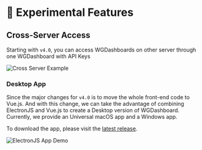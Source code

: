 # 🥘 Experimental Features

## Cross-Server Access

Starting with `v4.0`, you can access WGDashboards on other server through one WGDashboard with API Keys

![Cross Server Example](cross-server.gif)

### Desktop App

Since the major changes for `v4.0` is to move the whole front-end code to Vue.js. And with this change, we can take the
advantage of combining ElectronJS and Vue.js to create a Desktop version of WGDashboard. Currently, we provide an Universal macOS app and a Windows app.

To download the app, please visit the [latest release](https://github.com/donaldzou/WGDashboard/releases).

![ElectronJS App Demo](electronjs-app.gif)